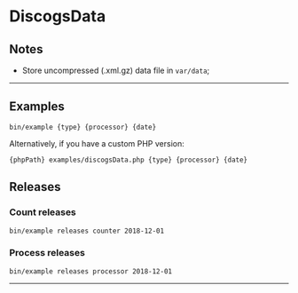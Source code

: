 # DiscogsData

## Notes
* Store uncompressed (.xml.gz) data file in `var/data`;

---

## Examples
```
bin/example {type} {processor} {date}
```
Alternatively, if you have a custom PHP version:
```
{phpPath} examples/discogsData.php {type} {processor} {date}
```

## Releases

### Count releases
```
bin/example releases counter 2018-12-01
```

### Process releases
```
bin/example releases processor 2018-12-01
```

---
